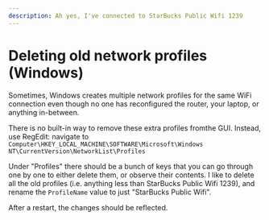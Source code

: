 ```yaml
---
description: Ah yes, I've connected to StarBucks Public Wifi 1239
---
```


# Deleting old network profiles (Windows)

Sometimes, Windows creates multiple network profiles for the same WiFi connection even though no one has reconfigured the router, your laptop, or anything in-between.

There is no built-in way to remove these extra profiles fromthe GUI. Instead, use RegEdit: navigate to `Computer\HKEY_LOCAL_MACHINE\SOFTWARE\Microsoft\Windows NT\CurrentVersion\NetworkList\Profiles`

Under "Profiles" there should be a bunch of keys that you can go through one by one to either delete them, or observe their contents. I like to delete all the old profiles (i.e. anything less than StarBucks Public Wifi 1239), and rename the `ProfileName` value to just "StarBucks Public Wifi".

After a restart, the changes should be reflected.

